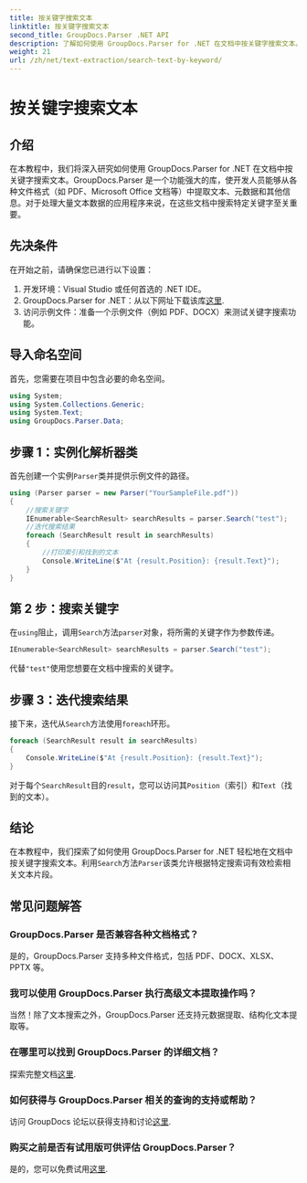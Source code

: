 ```yaml
---
title: 按关键字搜索文本
linktitle: 按关键字搜索文本
second_title: GroupDocs.Parser .NET API
description: 了解如何使用 GroupDocs.Parser for .NET 在文档中按关键字搜索文本。轻松高效地提取相关内容。
weight: 21
url: /zh/net/text-extraction/search-text-by-keyword/
---
```


# 按关键字搜索文本

## 介绍
在本教程中，我们将深入研究如何使用 GroupDocs.Parser for .NET 在文档中按关键字搜索文本。GroupDocs.Parser 是一个功能强大的库，使开发人员能够从各种文件格式（如 PDF、Microsoft Office 文档等）中提取文本、元数据和其他信息。对于处理大量文本数据的应用程序来说，在这些文档中搜索特定关键字至关重要。
## 先决条件
在开始之前，请确保您已进行以下设置：
1. 开发环境：Visual Studio 或任何首选的 .NET IDE。
2.  GroupDocs.Parser for .NET：从以下网址下载该库[这里](https://releases.groupdocs.com/parser/net/).
3. 访问示例文件：准备一个示例文件（例如 PDF、DOCX）来测试关键字搜索功能。

## 导入命名空间
首先，您需要在项目中包含必要的命名空间。
```csharp
using System;
using System.Collections.Generic;
using System.Text;
using GroupDocs.Parser.Data;
```
## 步骤 1：实例化解析器类
首先创建一个实例`Parser`类并提供示例文件的路径。
```csharp
using (Parser parser = new Parser("YourSampleFile.pdf"))
{
    //搜索关键字
    IEnumerable<SearchResult> searchResults = parser.Search("test");
    //迭代搜索结果
    foreach (SearchResult result in searchResults)
    {
        //打印索引和找到的文本
        Console.WriteLine($"At {result.Position}: {result.Text}");
    }
}
```
## 第 2 步：搜索关键字
在`using`阻止，调用`Search`方法`parser`对象，将所需的关键字作为参数传递。
```csharp
IEnumerable<SearchResult> searchResults = parser.Search("test");
```
代替`"test"`使用您想要在文档中搜索的关键字。
## 步骤 3：迭代搜索结果
接下来，迭代从`Search`方法使用`foreach`环形。
```csharp
foreach (SearchResult result in searchResults)
{
    Console.WriteLine($"At {result.Position}: {result.Text}");
}
```
对于每个`SearchResult`目的`result`，您可以访问其`Position`（索引）和`Text`（找到的文本）。

## 结论
在本教程中，我们探索了如何使用 GroupDocs.Parser for .NET 轻松地在文档中按关键字搜索文本。利用`Search`方法`Parser`该类允许根据特定搜索词有效检索相关文本片段。

## 常见问题解答
### GroupDocs.Parser 是否兼容各种文档格式？
是的，GroupDocs.Parser 支持多种文件格式，包括 PDF、DOCX、XLSX、PPTX 等。
### 我可以使用 GroupDocs.Parser 执行高级文本提取操作吗？
当然！除了文本搜索之外，GroupDocs.Parser 还支持元数据提取、结构化文本提取等。
### 在哪里可以找到 GroupDocs.Parser 的详细文档？
探索完整文档[这里](https://tutorials.groupdocs.com/parser/net/).
### 如何获得与 GroupDocs.Parser 相关的查询的支持或帮助？
访问 GroupDocs 论坛以获得支持和讨论[这里](https://forum.groupdocs.com/c/parser/17).
### 购买之前是否有试用版可供评估 GroupDocs.Parser？
是的，您可以免费试用[这里](https://releases.groupdocs.com/).